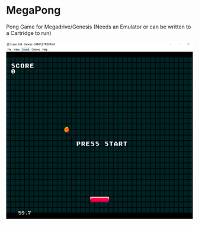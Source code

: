 # MegaPong
Pong Game for Megadrive/Genesis (Needs an Emulator or can be written to a Cartridge to run)

<img src= "images/MegapongScreenShot.jpg" width="640" height="480">

